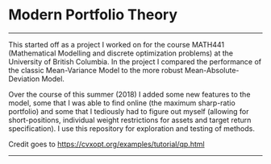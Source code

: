 # Modern Portfolio Theory

--- 

This started off as a project I worked on for the course MATH441 (Mathematical Modelling and discrete optimization problems) at the University of British Columbia. In the project I compared the performance of the classic Mean-Variance Model to the more robust Mean-Absolute-Deviation Model.

Over the course of this summer (2018) I added some new features to the model, some that I was
able to find online (the maximum sharp-ratio portfolio) and some that I tediously had to figure out myself (allowing for short-positions, individual weight restrictions for assets and target return specification). I use this repository for exploration and testing of methods.

Credit goes to https://cvxopt.org/examples/tutorial/qp.html 

---
